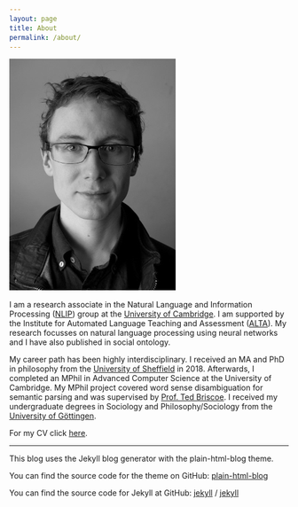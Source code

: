```yaml
---
layout: page
title: About
permalink: /about/
---
```


![Picture of David Strohmaier](/assets/images/small_me.jpg)

I am a research associate in the Natural Language and Information Processing ([NLIP](http://www.cl.cam.ac.uk/research/nl/)) group at the [University of Cambridge](https://cam.ac.uk). I am supported by the Institute for Automated Language Teaching and Assessment ([ALTA](http://alta.cambridgeenglish.org/)). My research focusses on natural language processing using neural networks and I have also published in social ontology. 

My career path has been highly interdisciplinary. I received an MA and PhD in philosophy from the [University of Sheffield](https://www.sheffield.ac.uk/) in 2018. Afterwards, I completed an MPhil in Advanced Computer Science at the University of Cambridge. My MPhil project covered word sense disambiguation for semantic parsing and was supervised by [Prof. Ted Briscoe](https://www.cl.cam.ac.uk/~ejb1/). I received my undergraduate degrees in Sociology and Philosophy/Sociology from the [University of Göttingen](https://www.uni-goettingen.de/en/1.html).

For my CV click [here](/assets/pdf/cv_strohmaier.pdf).



---

This blog uses the Jekyll blog generator with the plain-html-blog theme.

You can find the source code for the theme on GitHub:
[plain-html-blog](https://github.com/sebbas/plain-html-blog)

You can find the source code for Jekyll at GitHub:
[jekyll][jekyll-organization] /
[jekyll](https://github.com/jekyll/jekyll)


[jekyll-organization]: https://github.com/jekyll

